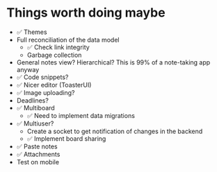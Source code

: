 # Things worth doing maybe

* ✅ Themes
* Full reconciliation of the data model
  * ✅ Check link integrity
  * Garbage collection
* General notes view? Hierarchical? This is 99% of a note-taking app anyway
* ✅ Code snippets?
* ✅ Nicer editor (ToasterUI)
* ✅ Image uploading?
* Deadlines?
* ✅ Multiboard
  * ✅ Need to implement data migrations
* ✅ Multiuser?
  * Create a socket to get notification of changes in the backend
  * ✅ Implement board sharing
* ✅ Paste notes
* ✅ Attachments
* Test on mobile
